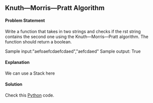 ## Knuth—Morris—Pratt Algorithm

#### Problem Statement


Write a function that takes in two strings and checks if the rst string contains the second one using the Knuth—Morris—Pratt algorithm. The function should
return a boolean.

Sample input:"aefoaefcdaefcdaed","aefcdaed"
Sample output: True



#### Explanation

We can use a Stack here


#### Solution

Check this [Python](../python/Knuth—Morris—Pratt_Algorithm.py) code.

